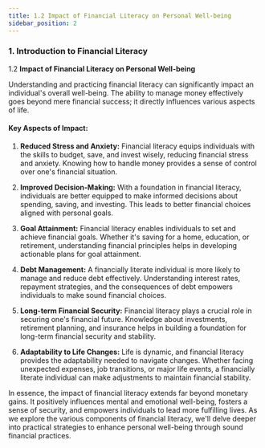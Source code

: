 ```yaml
---
title: 1.2 Impact of Financial Literacy on Personal Well-being
sidebar_position: 2
---
```


### 1. **Introduction to Financial Literacy**
   1.2 **Impact of Financial Literacy on Personal Well-being**

Understanding and practicing financial literacy can significantly impact an individual's overall well-being. The ability to manage money effectively goes beyond mere financial success; it directly influences various aspects of life.

#### Key Aspects of Impact:

1. **Reduced Stress and Anxiety:**
   Financial literacy equips individuals with the skills to budget, save, and invest wisely, reducing financial stress and anxiety. Knowing how to handle money provides a sense of control over one's financial situation.

2. **Improved Decision-Making:**
   With a foundation in financial literacy, individuals are better equipped to make informed decisions about spending, saving, and investing. This leads to better financial choices aligned with personal goals.

3. **Goal Attainment:**
   Financial literacy enables individuals to set and achieve financial goals. Whether it's saving for a home, education, or retirement, understanding financial principles helps in developing actionable plans for goal attainment.

4. **Debt Management:**
   A financially literate individual is more likely to manage and reduce debt effectively. Understanding interest rates, repayment strategies, and the consequences of debt empowers individuals to make sound financial choices.

5. **Long-term Financial Security:**
   Financial literacy plays a crucial role in securing one's financial future. Knowledge about investments, retirement planning, and insurance helps in building a foundation for long-term financial security and stability.

6. **Adaptability to Life Changes:**
   Life is dynamic, and financial literacy provides the adaptability needed to navigate changes. Whether facing unexpected expenses, job transitions, or major life events, a financially literate individual can make adjustments to maintain financial stability.

In essence, the impact of financial literacy extends far beyond monetary gains. It positively influences mental and emotional well-being, fosters a sense of security, and empowers individuals to lead more fulfilling lives. As we explore the various components of financial literacy, we'll delve deeper into practical strategies to enhance personal well-being through sound financial practices.